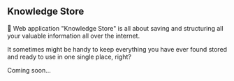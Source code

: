 Knowledge Store
-----------
:open_file_folder:  Web application "Knowledge Store" is all about saving and structuring all your valuable information all over the internet.

It sometimes might be handy to keep everything you have ever found stored and ready to use in one single place, right?

Coming soon...
